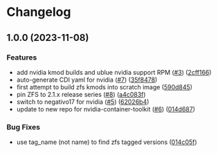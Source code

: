 # Changelog

## 1.0.0 (2023-11-08)


### Features

* add nvidia kmod builds and ublue nvidia support RPM ([#3](https://github.com/johnmmcgee/ucore-kmods/issues/3)) ([2cff166](https://github.com/johnmmcgee/ucore-kmods/commit/2cff166a93b3f321e8fea5e41511fc7006580bf1))
* auto-generate CDI yaml for nvidia ([#7](https://github.com/johnmmcgee/ucore-kmods/issues/7)) ([35f8478](https://github.com/johnmmcgee/ucore-kmods/commit/35f8478b8195fbd0ebfe91f2bfd716e1bef7abdd))
* first attempt to build zfs kmods into scratch image ([590d845](https://github.com/johnmmcgee/ucore-kmods/commit/590d8459180e7da3d41a05c1305e2aed9f9fd9b9))
* pin ZFS to 2.1.x release series ([#8](https://github.com/johnmmcgee/ucore-kmods/issues/8)) ([a4c083f](https://github.com/johnmmcgee/ucore-kmods/commit/a4c083fc617218a314428f461d490f189407d615))
* switch to negativo17 for nvidia ([#5](https://github.com/johnmmcgee/ucore-kmods/issues/5)) ([62026b4](https://github.com/johnmmcgee/ucore-kmods/commit/62026b498b12ffa2ff8203b99b4cd33843689a3b))
* update to new repo for nvidia-container-toolkit ([#6](https://github.com/johnmmcgee/ucore-kmods/issues/6)) ([014d687](https://github.com/johnmmcgee/ucore-kmods/commit/014d687c353fa838e1c7227e5085788dfdf6537b))


### Bug Fixes

* use tag_name (not name) to find zfs tagged versions ([014c05f](https://github.com/johnmmcgee/ucore-kmods/commit/014c05ff55fdcd55586b31d53ad408cc046425f9))
